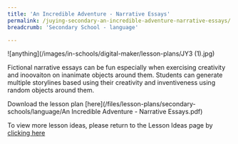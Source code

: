```yaml
---
title: 'An Incredible Adventure - Narrative Essays'
permalink: /juying-secondary-an-incredible-adventure-narrative-essays/
breadcrumb: 'Secondary School - language'

---
```



![anything](/images/in-schools/digital-maker/lesson-plans/JY3 (1).jpg)

Fictional narrative essays can be fun especially when exercising creativity and inoovaiton on inanimate objects around them. Students can generate multiple storylines based using their creativity and inventiveness using random objects around them. 

Download the lesson plan [here](/files/lesson-plans/secondary-schools/language/An Incredible Adventure - Narrative Essays.pdf)

To view more lesson ideas, please return to the Lesson Ideas page by [clicking here](/in-schools/digital-maker/lesson-ideas-secondary/)
